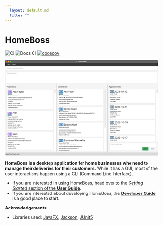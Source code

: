 ```yaml
---
  layout: default.md
  title: ""
---
```


# HomeBoss

![CI](https://github.com/AY2324S1-CS2103T-T13-3/tp/actions/workflows/gradle.yml/badge.svg)
![Docs CI](https://github.com/AY2324S1-CS2103T-T13-3/tp/actions/workflows/docs.yml/badge.svg)
[![codecov](https://codecov.io/gh/AY2324S1-CS2103T-T13-3/tp/graph/badge.svg?token=4M3CE4H1O1)](https://codecov.io/gh/AY2324S1-CS2103T-T13-3/tp)

![Ui](images/Ui.png)

**HomeBoss is a desktop application for home businesses who need to manage their deliveries for their customers.** 
While it has a GUI, most of the user interactions happen using a CLI (Command Line Interface).

* If you are interested in using HomeBoss,
  head over to the [_Getting Started_ section of the **User Guide**](UserGuide.html#getting-started).
* If you are interested about developing HomeBoss,
  the [**Developer Guide**](DeveloperGuide.html) is a good place to start.


**Acknowledgements**

* Libraries used: [JavaFX](https://openjfx.io/), [Jackson](https://github.com/FasterXML/jackson), [JUnit5](https://github.com/junit-team/junit5)
